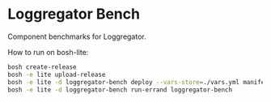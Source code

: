 # Loggregator Bench

Component benchmarks for Loggregator.

How to run on bosh-lite:

```bash
bosh create-release
bosh -e lite upload-release
bosh -e lite -d loggregator-bench deploy --vars-store=./vars.yml manifests/loggregator-bench.yml
bosh -e lite -d loggregator-bench run-errand loggregator-bench
```

